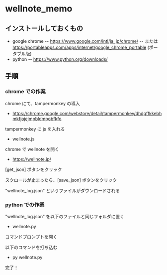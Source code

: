 
# wellnote_memo

## インストールしておくもの
- google chrome
-- https://www.google.com/intl/ja_jp/chrome/
-- または https://portableapps.com/apps/internet/google_chrome_portable (ポータブル版)
- python
-- https://www.python.org/downloads/

## 手順

### chrome での作業
chrome にて、tampermonkey の導入
- https://chrome.google.com/webstore/detail/tampermonkey/dhdgffkkebhmkfjojejmpbldmpobfkfo

tampermonkey に js を入れる
- wellnote.js

chrome で wellnote を開く
- https://wellnote.jp/

[get_json] ボタンをクリック

スクロールが止まったら、[save_json] ボタンをクリック

"wellnote_log.json" というファイルがダウンロードされる

### python での作業
"wellnote_log.json" を以下のファイルと同じフォルダに置く
- wellnote.py

コマンドプロンプトを開く

以下のコマンドを打ち込む
- py wellnote.py

完了！

